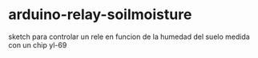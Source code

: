 # arduino-relay-soilmoisture
sketch para controlar un rele en funcion de la humedad del suelo medida con un chip yl-69
